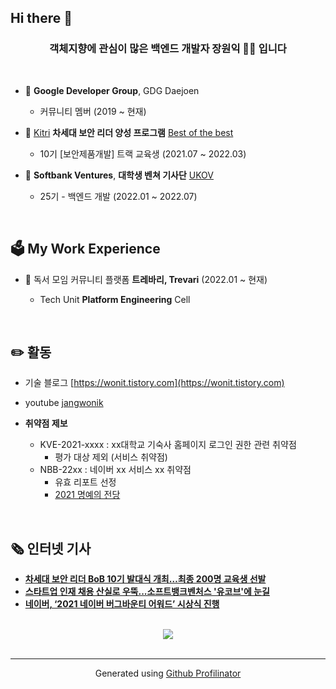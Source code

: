 ## Hi there 👋
  

### <div align="center">객체지향에 관심이 많은 백엔드 개발자 장원익 👨‍💻 입니다</div>  
  
<br/>  

- 🔭 **Google Developer Group**, GDG Daejoen
  - 커뮤니티 멤버 (2019 ~ 현재)

- 🚀 [Kitri](https://www.kitri.re.kr/kitri/main/main.web?) **차세대 보안 리더 양성 프로그램** [Best of the best](https://www.kitribob.kr)
  -  10기 [보안제품개발] 트랙 교육생  (2021.07 ~ 2022.03)
    
- 🏦 **Softbank Ventures**, **대학생 벤쳐 기사단** [UKOV](https://ukov.co.kr)
  - 25기 - 백엔드 개발 (2022.01 ~ 2022.07)

<br/>  

## 🗳 My Work Experience

- 📙 독서 모임 커뮤니티 플랫폼 **트레바리, Trevari** (2022.01 ~ 현재)

  - Tech Unit **Platform Engineering** Cell

<br />

## ✏️ 활동

- 기술 블로그 [https://wonit.tistory.com](https://wonit.tistory.com)

- youtube [jangwonik](https://www.youtube.com/channel/UC-y9guKVBIwWDZ1HpwcWu6A)


- **취약점 제보**
  - KVE-2021-xxxx : xx대학교 기숙사 홈페이지 로그인 권한 관련 취약점
    - 평가 대상 제외 (서비스 취약점)
  - NBB-22xx : 네이버 xx 서비스 xx 취약점
    - 유효 리포트 선정
    - [2021 명예의 전당](https://bugbounty.naver.com/ko/halloffame_2021)
  
<br />

## 🗞 인터넷 기사

- **[차세대 보안 리더 BoB 10기 발대식 개최…최종 200명 교육생 선발](https://www.dailysecu.com/news/articleView.html?idxno=126252)**
- **[스타트업 인재 채용 산실로 우뚝...소프트뱅크벤처스 '유코브'에 눈길](https://www.techm.kr/news/articleView.html?idxno=93534)**
- **[네이버, ‘2021 네이버 버그바운티 어워드’ 시상식 진행](http://www.itdaily.kr/news/articleView.html?idxno=206501)**

<br />

<div align="center">
<img src="https://komarev.com/ghpvc/?username=dhslrl321&&style=flat-square" align="center" />
</div>

<br />

----
<div align="center">Generated using <a href="https://profilinator.rishav.dev/" target="_blank">Github Profilinator</a></div>
